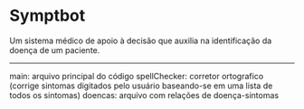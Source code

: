 # Symptbot
Um sistema médico de apoio à decisão que auxilia na identificação da doença de um paciente.

----------------
main: arquivo principal do código
spellChecker: corretor ortografico (corrige sintomas digitados pelo usuário baseando-se em uma lista de todos os sintomas)
doencas: arquivo com relações de doença-sintomas
